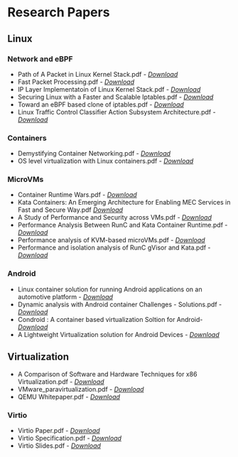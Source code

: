# Research Papers

## Linux

### Network and eBPF

- Path of A Packet in Linux Kernel Stack.pdf - *[Download](./Path%20of%20A%20Packet%20in%20Linux%20Kernel%20Stack.pdf)*
- Fast Packet Processing.pdf - *[Download](./Fast%20Packet%20Processing.pdf)*
- IP Layer Implementatoin of Linux Kernel Stack.pdf - *[Download](./IP%20Layer%20Implementatoin%20of%20Linux%20Kernel%20Stack.pdf)*
- Securing Linux with a Faster and Scalable Iptables.pdf - *[Download](./Securing%20Linux%20with%20a%20Faster%20and%20Scalable%20Iptables.pdf)*
- Toward an eBPF based clone of iptables.pdf - *[Download](./Toward%20an%20eBPF-based%20clone%20of%20iptables.pdf)*
- Linux Traffic Control Classifier Action Subsystem Architecture.pdf - *[Download](./Linux-Traffic-Control-Classifier-Action-Subsystem-Architecture.pdf)*

### Containers

- Demystifying Container Networking.pdf - *[Download](./Demystifying%20Container%20Networking.pdf)*
- OS level virtualization with Linux containers.pdf - *[Download](./OS-level%20virtualization%20with%20Linux%20containers.pdf)*

### MicroVMs

- Container Runtime Wars.pdf - *[Download](./Container%20Runtime%20Wars.pdf)*
- Kata Containers: An Emerging Architecture for Enabling MEC Services in Fast and Secure Way.pdf *[Download](./Kata%20Containers:%20An%20Emerging%20Architecture%20for%20Enabling%20MEC%20Services%20in%20Fast%20and%20Secure%20Way.pdf)*
- A Study of Performance and Security across VMs.pdf - *[Download](./A%20Study%20of%20Performance%20and%20Security%20across%20VMs.pdf)*
- Performance Analysis Between RunC and Kata Container Runtime.pdf - *[Download](./Performance%20Analysis%20Between%20RunC%20and%20Kata%20Container%20Runtime.pdf)*
- Performance analysis of KVM-based microVMs.pdf - *[Download](./Performance%20analysis%20of%20KVM-based%20microVMs.pdf)*
- Performance and isolation analysis of RunC gVisor and Kata.pdf - *[Download](./Performance%20and%20isolation%20analysis%20of%20RunC%20gVisor%20and%20Kata.pdf)*

### Android

- Linux container solution for running Android applications on an automotive platform - *[Download](./Linux_container_solution_for_running_Android_applications_on_an_automotive_platform.pdf)*
- Dynamic analysis with Android container Challenges - Solutions.pdf - *[Download](./Dynamic%20analysis%20with%20Android%20container%20Challenges.pdf)*
- Condroid : A container based virtualization Soltion for Android- *[Download](./Condroid_A_Container-Based_Virtualization_Solution_Adapted_for_Android_Devices.pdf)*
- A Lightweight Virtualization solution for Android Devices - *[Download](./A_Lightweight_Virtualization_Solution_for_Android_Devices.pdf)*

## Virtualization

- A Comparison of Software and Hardware Techniques for x86 Virtualization.pdf - *[Download](./A%20Comparison%20of%20Software%20and%20Hardware%20Techniques%20for%20x86%20Virtualization.pdf)*
- VMware_paravirtualization.pdf - *[Download](./VMware_paravirtualization.pdf)*
- QEMU Whitepaper.pdf - *[Download](./QEMU%20Whitepaper.pdf)*

### Virtio

- Virtio Paper.pdf - *[Download](./Virtio%20Paper.pdf)*
- Virtio Specification.pdf - *[Download](./Virtio%20Specification.pdf)*
- Virtio Slides.pdf - *[Download](./Virtio%20Slides.pdf)*
